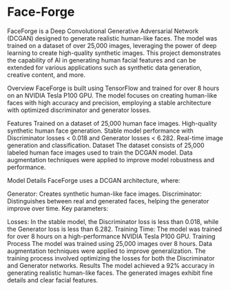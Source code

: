 # Face-Forge
FaceForge is a Deep Convolutional Generative Adversarial Network (DCGAN) designed to generate realistic human-like faces. The model was trained on a dataset of over 25,000 images, leveraging the power of deep learning to create high-quality synthetic images. This project demonstrates the capability of AI in generating human facial features and can be extended for various applications such as synthetic data generation, creative content, and more.

Overview
FaceForge is built using TensorFlow and trained for over 8 hours on an NVIDIA Tesla P100 GPU. The model focuses on creating human-like faces with high accuracy and precision, employing a stable architecture with optimized discriminator and generator losses.

Features
Trained on a dataset of 25,000 human face images.
High-quality synthetic human face generation.
Stable model performance with Discriminator losses < 0.018 and Generator losses < 6.282.
Real-time image generation and classification.
Dataset
The dataset consists of 25,000 labeled human face images used to train the DCGAN model. Data augmentation techniques were applied to improve model robustness and performance.

Model Details
FaceForge uses a DCGAN architecture, where:

Generator: Creates synthetic human-like face images.
Discriminator: Distinguishes between real and generated faces, helping the generator improve over time.
Key parameters:

Losses: In the stable model, the Discriminator loss is less than 0.018, while the Generator loss is less than 6.282.
Training Time: The model was trained for over 8 hours on a high-performance NVIDIA Tesla P100 GPU.
Training Process
The model was trained using 25,000 images over 8 hours.
Data augmentation techniques were applied to improve generalization.
The training process involved optimizing the losses for both the Discriminator and Generator networks.
Results
The model achieved a 92% accuracy in generating realistic human-like faces.
The generated images exhibit fine details and clear facial features.

